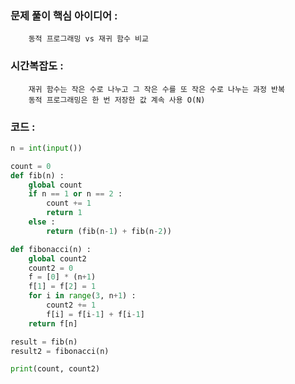### 문제 풀이 핵심 아이디어 :
        동적 프로그래밍 vs 재귀 함수 비교

### 시간복잡도 :
        재귀 함수는 작은 수로 나누고 그 작은 수를 또 작은 수로 나누는 과정 반복
        동적 프로그래밍은 한 번 저장한 값 계속 사용 O(N)

### 코드 :
```python
n = int(input())

count = 0
def fib(n) :
    global count
    if n == 1 or n == 2 :
        count += 1
        return 1
    else :
        return (fib(n-1) + fib(n-2))

def fibonacci(n) :
    global count2
    count2 = 0
    f = [0] * (n+1)
    f[1] = f[2] = 1
    for i in range(3, n+1) :
        count2 += 1
        f[i] = f[i-1] + f[i-1]
    return f[n]

result = fib(n)
result2 = fibonacci(n)

print(count, count2)
```
